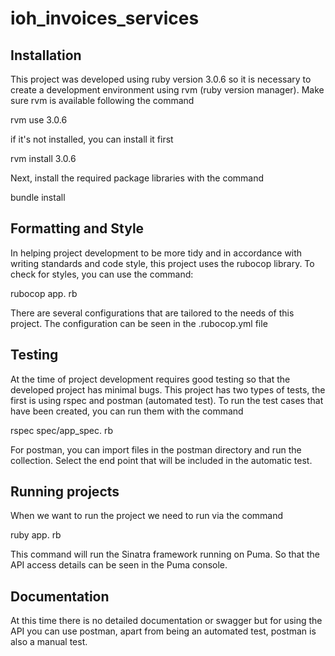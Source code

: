 # ioh_invoices_services

## Installation

This project was developed using ruby version 3.0.6 so it is necessary to create a development environment using rvm (ruby version manager). Make sure rvm is available following the command

rvm use 3.0.6

if it's not installed, you can install it first

rvm install 3.0.6

Next, install the required package libraries with the command

bundle install

## Formatting and Style

In helping project development to be more tidy and in accordance with writing standards and code style, this project uses the rubocop library. To check for styles, you can use the command:

rubocop app. rb

There are several configurations that are tailored to the needs of this project. The configuration can be seen in the .rubocop.yml file

## Testing

At the time of project development requires good testing so that the developed project has minimal bugs. This project has two types of tests, the first is using rspec and postman (automated test). To run the test cases that have been created, you can run them with the command

rspec spec/app_spec. rb

For postman, you can import files in the postman directory and run the collection. Select the end point that will be included in the automatic test.

## Running projects
When we want to run the project we need to run via the command

ruby app. rb

This command will run the Sinatra framework running on Puma. So that the API access details can be seen in the Puma console.

## Documentation
At this time there is no detailed documentation or swagger but for using the API you can use postman, apart from being an automated test, postman is also a manual test.
